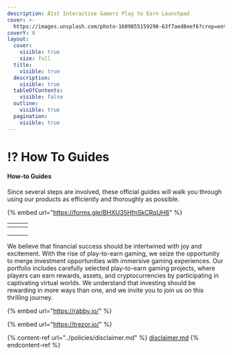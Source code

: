 ```yaml
---
description: Æ1st Interactive Gamerz Play to Earn Launchpad
cover: >-
  https://images.unsplash.com/photo-1609855159298-63f7aed8eef6?crop=entropy&cs=srgb&fm=jpg&ixid=M3wxOTcwMjR8MHwxfHNlYXJjaHw1fHxob3clMjB0b3xlbnwwfHx8fDE2ODc4NDM3MTN8MA&ixlib=rb-4.0.3&q=85
coverY: 0
layout:
  cover:
    visible: true
    size: full
  title:
    visible: true
  description:
    visible: true
  tableOfContents:
    visible: false
  outline:
    visible: true
  pagination:
    visible: true
---
```


# ⁉ How To Guides



#### How-to Guides

Since several steps are involved, these official guides will walk you through using our products as efficiently and thoroughly as possible.





{% embed url="https://forms.gle/BHXU35HfnSkCRqUH6" %}

<table data-view="cards"><thead><tr><th></th><th></th><th></th></tr></thead><tbody><tr><td></td><td></td><td></td></tr><tr><td></td><td></td><td></td></tr><tr><td></td><td></td><td></td></tr></tbody></table>

We believe that financial success should be intertwined with joy and excitement. With the rise of play-to-earn gaming, we seize the opportunity to merge investment opportunities with immersive gaming experiences. Our portfolio includes carefully selected play-to-earn gaming projects, where players can earn rewards, assets, and cryptocurrencies by participating in captivating virtual worlds. We understand that investing should be rewarding in more ways than one, and we invite you to join us on this thrilling journey.

{% embed url="https://rabby.io/" %}

{% embed url="https://trezor.io/" %}

{% content-ref url="../policies/disclaimer.md" %}
[disclaimer.md](../policies/disclaimer.md)
{% endcontent-ref %}
